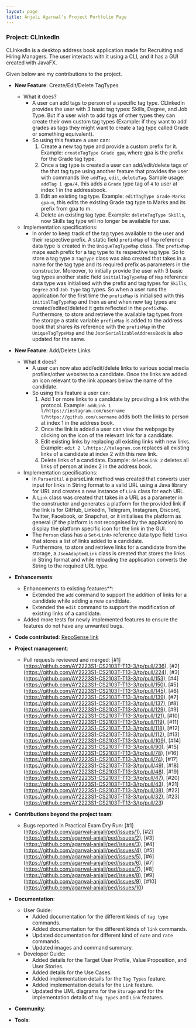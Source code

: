 ```yaml
---
layout: page
title: Anjali Agarwal's Project Portfolio Page
---
```


### Project: CLInkedIn

CLInkedIn is a desktop address book application made for Recruiting and Hiring Managers.
The user interacts with it using a CLI, and it has a GUI created with JavaFX.

Given below are my contributions to the project.

* **New Feature**: Create/Edit/Delete TagTypes 
  * What it does?
    * A user can add tags to person of a specific tag type. CLInkedIn provides the user with 3 basic tag types: Skills, Degree, and Job Type. But if a user wish to add tags of other types they can create their own custom tag types (Example: if they want to add grades as tags they might want to create a tag type called Grade or something equivalent).
    * So using this feature a user can:
      1. Create a new tag type and provide a custom prefix for it. Example: `createTagType Grade gpa`, where gpa is the prefix for the Grade tag type.
      2. Once a tag type is created a user can add/edit/delete tags of the that tag type using another feature that provides the user with commands like `addTag`, `edit`, `deleteTag`. Sample usage: `addTag 1 gpa/4`, this adds a `Grade` type tag of `4` to user at index 1 in the addressbook. 
      3. Edit an existing tag type. Example: `editTagType Grade-Marks gpa-m`, this edits the existing Grade tag type to Marks and its prefix from gpa to m.
      4. Delete an existing tag type. Example: `deleteTagType Skills`, now Skills tag type will no longer be available for use.
  * Implementation specifications:
    * In order to keep track of the tag types available to the user and their respective prefix. A static field `prefixMap` of `Map` reference data type is created in the `UniqueTagTypeMap` class. The `prefixMap` maps each prefix for a tag type to its respective tag type. So to store a tag type a `TagType` class was also created that takes in a name for the tag type and its required prefix as parameters in the constructor. Moreover, to initially provide the user with 3 basic tag types another static field `initialTagTypeMap` of `Map` reference data type was initialised with the prefix and tag types for `Skills`, `Degree` and `Job Type` tag types. So when a user runs the application for the first time the `prefixMap` is initialised with this `initialTagTypeMap` and then as and when new tag types are created/edited/deleted it gets reflected in the `prefixMap`. Furthermore, to store and retrieve the available tag types from the storage a static variable `prefixMap` is added to the address book that shares its reference with the `prefixMap` in the `UniqueTagTypeMap` and the `JsonSerializableAddressBook` is also updated for the same.
    
* **New Feature**: Add/Delete Links
  * What it does?
    * A user can now also add/edit/delete links to various social media profiles/other websites to a candidate. Once the links are added an icon relevant to the link appears below the name of the candidate.
    * So using this feature a user can:
      1. Add 1 or more links to a candidate by providing a link with the protocol. Example: `addLink 1 l/https://instagram.com/username l/https://github.com/username` adds both the links to person at index 1 in the address book.
      2. Once the link is added a user can view the webpage by clicking on the icon of the relevant link for a candidate.
      3. Edit existing links by replacing all existing links with new links. Example: `edit 2 l/https://telegram.com` replaces all existing links of a candidate at index 2 with this new link.
      4. Delete links of a candidate. Example: `deleteLink 2` deletes all links of person at index 2 in the address book.
  * Implementation specifications:
    * In `ParserUtil` a parseLink method was created that converts user input for links in String format to a valid URL using a Java library for URL and creates a new instance of `Link` class for each URL.
    * A `Link` class was created that takes in a URL as a parameter in the constructor and generates a platform for the provided link if the link is for GitHub, LinkedIn, Telegram, Instagram, Discord, Twitter, Facebook, or Snapchat, or it initialises the platform as general (if the platform is not recognised by the application) to display the platform specific icon for the link in the GUI.
    * The `Person` class has a `Set<Link>` reference data type field `links` that stores a list of links added to a candidate. 
    * Furthermore, to store and retrieve links for a candidate from the storage, a `JsonAdaptedLink` class is created that stores the links in String format and while reloading the application converts the String to the required URL type.

* **Enhancements**:
  * Enhancements to existing features**:
    * Extended the `add` command to support the addition of links for a candidate while adding a new candidate.
    * Extended the `edit` command to support the modification of existing links of a candidate.
  * Added more tests for newly implemented features to ensure the features do not have any unwanted bugs.

* **Code contributed**: [RepoSense link](https://nus-cs2103-ay2223s1.github.io/tp-dashboard/?search=agarwal-anjali&breakdown=true)

* **Project management**: 
  * Pull requests reviewed and merged: [\#1] (https://github.com/AY2223S1-CS2103T-T13-3/tp/pull/236), [\#2] (https://github.com/AY2223S1-CS2103T-T13-3/tp/pull/224), [\#3] (https://github.com/AY2223S1-CS2103T-T13-3/tp/pull/153), [\#4] (https://github.com/AY2223S1-CS2103T-T13-3/tp/pull/150), [\#5] (https://github.com/AY2223S1-CS2103T-T13-3/tp/pull/145), [\#6] (https://github.com/AY2223S1-CS2103T-T13-3/tp/pull/139), [\#7] (https://github.com/AY2223S1-CS2103T-T13-3/tp/pull/137), [\#8] (https://github.com/AY2223S1-CS2103T-T13-3/tp/pull/129), [\#9] (https://github.com/AY2223S1-CS2103T-T13-3/tp/pull/121), [\#10] (https://github.com/AY2223S1-CS2103T-T13-3/tp/pull/119), [\#11] (https://github.com/AY2223S1-CS2103T-T13-3/tp/pull/118), [\#12] (https://github.com/AY2223S1-CS2103T-T13-3/tp/pull/112), [\#13] (https://github.com/AY2223S1-CS2103T-T13-3/tp/pull/109), [\#14] (https://github.com/AY2223S1-CS2103T-T13-3/tp/pull/90), [\#15] (https://github.com/AY2223S1-CS2103T-T13-3/tp/pull/78), [\#16] (https://github.com/AY2223S1-CS2103T-T13-3/tp/pull/74), [\#17] (https://github.com/AY2223S1-CS2103T-T13-3/tp/pull/49), [\#18] (https://github.com/AY2223S1-CS2103T-T13-3/tp/pull/48), [\#19] (https://github.com/AY2223S1-CS2103T-T13-3/tp/pull/47), [\#20] (https://github.com/AY2223S1-CS2103T-T13-3/tp/pull/43), [\#21] (https://github.com/AY2223S1-CS2103T-T13-3/tp/pull/38), [\#22] (https://github.com/AY2223S1-CS2103T-T13-3/tp/pull/32), [\#23] (https://github.com/AY2223S1-CS2103T-T13-3/tp/pull/23)

* **Contributions beyond the project team**:
  * Bugs reported in Practical Exam Dry Run: [\#1] (https://github.com/agarwal-anjali/ped/issues/1), [\#2] (https://github.com/agarwal-anjali/ped/issues/2), [\#3] (https://github.com/agarwal-anjali/ped/issues/3), [\#4] (https://github.com/agarwal-anjali/ped/issues/4), [\#5] (https://github.com/agarwal-anjali/ped/issues/5), [\#6] (https://github.com/agarwal-anjali/ped/issues/6), [\#7] (https://github.com/agarwal-anjali/ped/issues/7), [\#8] (https://github.com/agarwal-anjali/ped/issues/8), [\#9] (https://github.com/agarwal-anjali/ped/issues/9), [\#10] (https://github.com/agarwal-anjali/ped/issues/10)


* **Documentation**:
    * User Guide:
      - Added documentation for the different kinds of `tag type` commands.
      - Added documentation for the different kinds of `link` commands.
      - Updated documentation for different kind of `note` and `rate` commands.
      - Updated images and command summary.
    * Developer Guide:
      - Added details for the Target User Profile, Value Proposition, and User Stories.
      - Added details for the Use Cases.
      - Added implementation details for the `Tag Types` feature.
      - Added implementation details for the `Link` feature.
      - Updated the UML diagrams for the `Storage` and for the implementation details of `Tag Types` and `Link` features. 

* **Community**:

* **Tools**:

